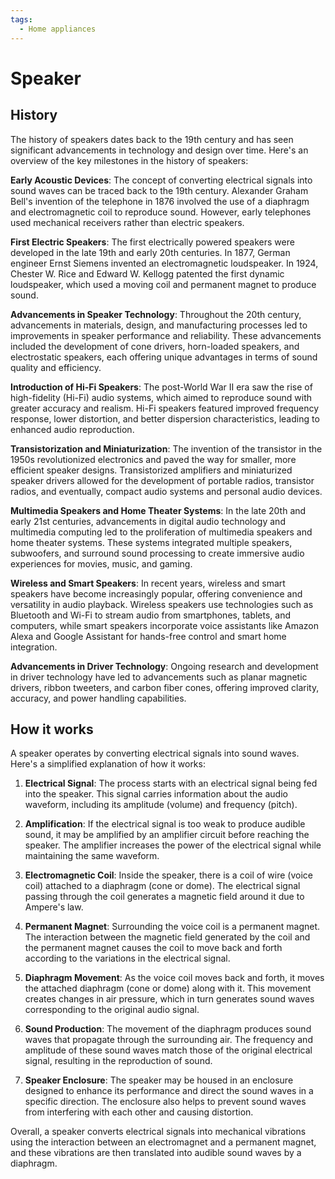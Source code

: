 ```yaml
---
tags:
  - Home appliances
---
```


<head>
    <meta charset="UTF-8">
    <meta name="viewport" content="width=device-width, initial-scale=1.0">
    <meta name="description" content="Welcome to ac-electricity! Here you will learn more about electricity, the different components used to make an electrical circuit as well as their features and use cases.">
    <meta name="keywords" content="alexis carbillet, carbillet, electricity, capacitors, conductors, diodes, electronic, energy source, hardware, home appliances, inductors, insulators, resistors, semi-conductors">
    <meta name="author" content="Alexis Carbillet ">
</head>

# Speaker

## History

The history of speakers dates back to the 19th century and has seen significant advancements in technology and design over time. Here's an overview of the key milestones in the history of speakers:

**Early Acoustic Devices**: The concept of converting electrical signals into sound waves can be traced back to the 19th century. Alexander Graham Bell's invention of the telephone in 1876 involved the use of a diaphragm and electromagnetic coil to reproduce sound. However, early telephones used mechanical receivers rather than electric speakers.

**First Electric Speakers**: The first electrically powered speakers were developed in the late 19th and early 20th centuries. In 1877, German engineer Ernst Siemens invented an electromagnetic loudspeaker. In 1924, Chester W. Rice and Edward W. Kellogg patented the first dynamic loudspeaker, which used a moving coil and permanent magnet to produce sound.

**Advancements in Speaker Technology**: Throughout the 20th century, advancements in materials, design, and manufacturing processes led to improvements in speaker performance and reliability. These advancements included the development of cone drivers, horn-loaded speakers, and electrostatic speakers, each offering unique advantages in terms of sound quality and efficiency.

**Introduction of Hi-Fi Speakers**: The post-World War II era saw the rise of high-fidelity (Hi-Fi) audio systems, which aimed to reproduce sound with greater accuracy and realism. Hi-Fi speakers featured improved frequency response, lower distortion, and better dispersion characteristics, leading to enhanced audio reproduction.

**Transistorization and Miniaturization**: The invention of the transistor in the 1950s revolutionized electronics and paved the way for smaller, more efficient speaker designs. Transistorized amplifiers and miniaturized speaker drivers allowed for the development of portable radios, transistor radios, and eventually, compact audio systems and personal audio devices.

**Multimedia Speakers and Home Theater Systems**: In the late 20th and early 21st centuries, advancements in digital audio technology and multimedia computing led to the proliferation of multimedia speakers and home theater systems. These systems integrated multiple speakers, subwoofers, and surround sound processing to create immersive audio experiences for movies, music, and gaming.

**Wireless and Smart Speakers**: In recent years, wireless and smart speakers have become increasingly popular, offering convenience and versatility in audio playback. Wireless speakers use technologies such as Bluetooth and Wi-Fi to stream audio from smartphones, tablets, and computers, while smart speakers incorporate voice assistants like Amazon Alexa and Google Assistant for hands-free control and smart home integration.

**Advancements in Driver Technology**: Ongoing research and development in driver technology have led to advancements such as planar magnetic drivers, ribbon tweeters, and carbon fiber cones, offering improved clarity, accuracy, and power handling capabilities.

## How it works

A speaker operates by converting electrical signals into sound waves. Here's a simplified explanation of how it works:

1. **Electrical Signal**: The process starts with an electrical signal being fed into the speaker. This signal carries information about the audio waveform, including its amplitude (volume) and frequency (pitch).

2. **Amplification**: If the electrical signal is too weak to produce audible sound, it may be amplified by an amplifier circuit before reaching the speaker. The amplifier increases the power of the electrical signal while maintaining the same waveform.

3. **Electromagnetic Coil**: Inside the speaker, there is a coil of wire (voice coil) attached to a diaphragm (cone or dome). The electrical signal passing through the coil generates a magnetic field around it due to Ampere's law.

4. **Permanent Magnet**: Surrounding the voice coil is a permanent magnet. The interaction between the magnetic field generated by the coil and the permanent magnet causes the coil to move back and forth according to the variations in the electrical signal.

5. **Diaphragm Movement**: As the voice coil moves back and forth, it moves the attached diaphragm (cone or dome) along with it. This movement creates changes in air pressure, which in turn generates sound waves corresponding to the original audio signal.

6. **Sound Production**: The movement of the diaphragm produces sound waves that propagate through the surrounding air. The frequency and amplitude of these sound waves match those of the original electrical signal, resulting in the reproduction of sound.

7. **Speaker Enclosure**: The speaker may be housed in an enclosure designed to enhance its performance and direct the sound waves in a specific direction. The enclosure also helps to prevent sound waves from interfering with each other and causing distortion.

Overall, a speaker converts electrical signals into mechanical vibrations using the interaction between an electromagnet and a permanent magnet, and these vibrations are then translated into audible sound waves by a diaphragm.